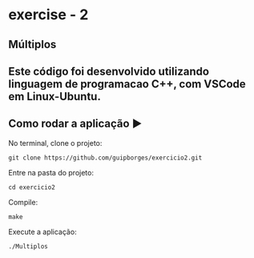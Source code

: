 # exercise - 2

## Múltiplos

## Este código foi desenvolvido utilizando linguagem de programacao C++, com VSCode em Linux-Ubuntu.


## Como rodar a aplicação :arrow_forward:

No terminal, clone o projeto: 

```
git clone https://github.com/guipborges/exercicio2.git
```

Entre na pasta do projeto:  

```
cd exercicio2
```

Compile:

```
make
```

Execute a aplicação:

```
./Multiplos
```
